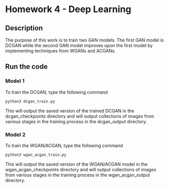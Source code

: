 # Homework 4 - Deep Learning

## Description
The purpose of this work is to train two GAN models. The first GAN model is DCGAN while the second GAN model improves upon the first model by implementing techniques from WGANs and ACGANs.

## Run the code

### Model 1

To train the DCGAN, type the following command

`python3 dcgan_train.py`

This will output the saved version of the trained DCGAN in the dcgan_checkpoints directory and will output collections of images from various stages in the training process in the dcgan_output directory.

### Model 2

To train the WGAN/ACGAN, type the following command

`python3 wgan_acgan_train.py`

This will output the saved version of the WGAN/ACGAN model in the wgan_acgan_checkpoints directory and will output collections of images from various stages in the training process in the wgan_acgan_output directory.
